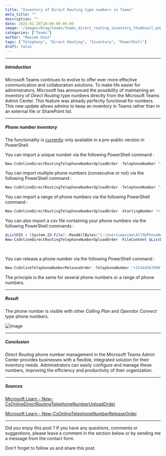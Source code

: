```yaml
---
title: "Inventory of Direct Routing type numbers in Teams"
meta_title: ""
description: ""
date: 2025-01-26T10:00:00-05:00
image: "/images/blog/teams/teams_direct_routing_inventory_thumbnail.png"
categories: ["Teams"]
author: "Maxime Hiez"
tags: ["Telephony", "Direct Routing", "Inventory", "PowerShell"]
draft: false
---
```

---

##### Introduction
Microsoft Teams continues to evolve to offer ever more effective communication and collaboration solutions. To make life easier for administrators, Microsoft has announced the possibility of maintaining an inventory of *Direct Routing* type numbers directly from the Microsoft Teams Admin Center. This feature was already perfectly functional for numbers. This new update allows admins to keep an inventory in Teams rather than in an external file or SharePoint list.

---

##### Phone number inventory
The functionality is <u>currently</u> only available in a pre-public version in PowerShell.

You can import a unique number via the following PowerShell command :
```powershell
New-CsOnlineDirectRoutingTelephoneNumberUploadOrder -TelephoneNumber "+15144567890"
```

You can import multiple phone numbers (consecutive or not) via the following PowerShell command :
```powershell
New-CsOnlineDirectRoutingTelephoneNumberUploadOrder -TelephoneNumber "+15144567890,+15144567892,+15144567894"
```

You can import a range of phone numbers via the following PowerShell command :
```powershell
New-CsOnlineDirectRoutingTelephoneNumberUploadOrder -StartingNumber "+15144567890" -EndingNumber "+15144567899"
```

You can also import a csv file containing your phone numbers via the following PowerShell commands :
```powershell
$ListDID = [System.IO.File]::ReadAllBytes("C:\Users\maxime\AllMyPhoneNumbers.csv")
New-CsOnlineDirectRoutingTelephoneNumberUploadOrder -FileContent $ListDID
```

<br/>

You can release a phone number via the following PowerShell command :
```powershell
New-CsOnlineTelephoneNumberReleaseOrder -TelephoneNumber "+15144567890"
```

The principle is the same for several phone numbers or a range of phone numbers.

---

##### Result
The phone number is visible with other *Calling Plan* and *Operator Connect* type phone numbers.

![image](/images/blog/teams/teams_direct_routing_inventory_001.png)

---

##### Conclusion
*Direct Routing* phone number management in the Microsoft Teams Admin Center provides businesses with a flexible, integrated solution for their inventory needs. Administrators can easily configure and manage these numbers, improving the efficiency and productivity of their organization.

---

##### Sources
[Microsoft Learn - New-CsOnlineDirectRoutingTelephoneNumberUploadOrder](https://learn.microsoft.com/en-us/powershell/module/teams/new-csonlinedirectroutingtelephonenumberuploadorder?view=teams-ps)

[Microsoft Learn - New-CsOnlineTelephoneNumberReleaseOrder](https://learn.microsoft.com/en-us/powershell/module/teams/new-csonlinetelephonenumberreleaseorder?view=teams-ps)

---


Did you enjoy this post ? If you have any questions, comments or suggestions, please leave a comment in the section below or by sending me a message from the contact form.

Don't forget to follow us and share this post.